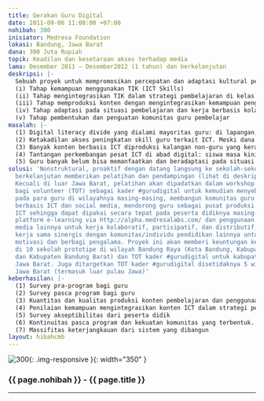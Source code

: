 ```yaml
---
title: Gerakan Guru Digital
date: 2011-09-06 11:08:00 +07:00
nohibah: 300
inisiator: Medresa Foundation
lokasi: Bandung, Jawa Barat
dana: 300 Juta Rupiah
topik: Keadilan dan kesetaraan akses terhadap media
lama: Desember 2011 – Desember2012 (1 tahun) dan berkelanjutan
deskripsi: |-
  Sebuah proyek untuk mempromosikan percepatan dan adaptasi kultural penggunaan teknologi informasi dan telekomunikasi (TIK) dikalangan guru. Program ini bersifat sosial, gratis dan diperuntukkan untuk para guru di sekolah. Kami mengambil bagian proaktif dengan mendatangi sekolah-sekolah untuk menawarkan program ini. Para guru akan diberikan pelatihan dan pendampingan secara berkelanjutan untuk mengintegrasikan teknologi informasi dan komunikasi (TIK) selama 5 bulan untuk program dasar. Lima tahap yang akan dikembangkan pada program ini adalah:
  (i) Tahap kemampuan menggunakan TIK (ICT Skills)
  (ii) Tahap mengintegrasikan TIK dalam strategi pembelajaran di kelas dan kerja guru lainnya.
  (iii) Tahap memproduksi konten dengan mengintegrasikan kemampuan penggunaan TIK, strategi pembelajaran di kelas dan kerja guru lainnya, dan konten pada mata pelajaran yang spesifik
  (iv) Tahap adaptasi pada situasi pembelajaran dan kerja berbasis kolaboratif, partisipatif, dan distributif menggunakan platform e-learning dan social media
  (v) Tahap pembentukan dan penguatan komunitas guru pembelajar
masalah: |-
  (1) Digital literacy divide yang dialami mayoritas guru: di lapangan, banyak guru yang belum memiliki ICT Skill, Information literacy, dan media literacy (ketiganya satu kesatuan tantangan guru di era digital)
  (2) Ketakadilan akses peningkatan skill guru terkait ICT. Meski dana pemerintah katanya besar, kenyataan lapangan menunjukkan banyak guru belum tersentuh konkret. Banyak pula sekolah ber-infrastruktur ICT cukup namun bingung/tidak tahu penggunaan fungsionalnya dalam pembelajaran dan pendidikan.
  (3) Banyak konten berbasis ICT diproduksi kalangan non-guru yang kerap kurang kontekstual dengan peserta didik, konten yang dijual mahal pihak luar sekolah, atau konten/tools berbasis proyek dari anggaran pemerintah namun tidak banyak berfungsi dan hanya menguntungkan segelintir pihak.
  (4) Tantangan perkembangan pesat ICT di abad digital: siswa masa kini -native digital generation- memiliki behavior yang sama sekali berbeda.
  (5) Guru banyak belum bisa memanfaatkan dan beradaptasi pada situasi pembelajaran dan kerja kolaboratif, partisipatif, dan distributif menggunakan media-media berbasis ICT dan internet terkini
solusi: 'Nonstruktural, proaktif dengan datang langsung ke sekolah-sekolah secara
  berkelanjutan memberikan pelatihan dan pendampingan (lihat di deskripsi program).
  Kecuali di luar Jawa Barat, pelatihan akan dipadatkan dalam workshop beberapa hari
  bagi volunteer (TOT) sebagai kader #gurudigital untuk kemudian menyebarkan lagi
  pada para guru di wilayahnya masing-masing, membangun komunitas guru pembelajar
  berbasis ICT dan social media, mendorong guru sebagai pusat produksi konten berbasis
  ICT sehingga dapat dipakai secara tepat pada peserta didiknya masing-masing, membangun
  platform e-learning via http://alpha.medresalabs.com/ dan penggunaan tools social
  media lainnya untuk kerja kolaboratif, partisipatif, dan distributif, dan melakukan
  kerja sama sinergis dengan komunitas/individu pendidikan lainnya untuk saling akselerasi
  motivasi dan berbagi pengalama. Proyek ini akan memberi keuntungan kepada guru SD-SMA
  di 10 sekolah prototipe di wilayah Bandung Raya (Kota Bandung, Kabupaten Bandung
  dan Kabupaten Bandung Barat) dan TOT kader #gurudigital untuk kabupaten/kota di
  Jawa Barat. Juga ditargetkan TOT kader #gurudigital disetidaknya 5 wilayah luar
  Jawa Barat (termasuk luar pulau Jawa)'
keberhasilan: |-
  (1) Survey pra-program bagi guru
  (2) Survey pasca program bagi guru
  (3) Kuantitas dan kualitas produksi konten pembelajaran dan penggunaan bagi pendidikan.
  (4) Penilaian kemampuan mengintegrasikan konten ICT dalam strategi pembelajaran di kelas dan kerja-kerja kolaboratif, partisipatif, dan distributif.
  (5) Survey akseptibilitas dari peserta didik
  (6) Kontinuitas pasca program dan kekuatan komunitas yang terbentuk.
  (7) Massifitas keterjangkauan dari sistem yang dibangun
layout: hibahcmb
---
```


![300](/static/img/hibahcmb/300.png){: .img-responsive }{: width="350" }

### {{ page.nohibah }} - {{ page.title }}

---
